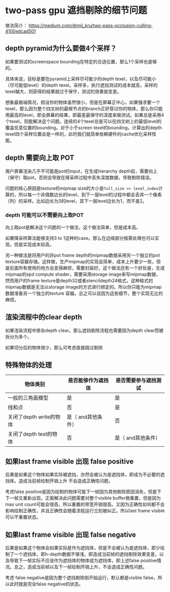 # two-pass gpu 遮挡剔除的细节问题

做法简介： <https://medium.com/@mil_kru/two-pass-occlusion-culling-4100edcad501>

## depth pyramid为什么要做4个采样？

如果要测试的screenspace bounding在特定的合适位置，那么1个采样也是够的。

具体来说，目标是要在pyramid上采样尽可能少的depth texel，以及尽可能小（尽可能低level）的depth texel。采样多，执行遮挡测试的成本就高，采样的texel越大，则获得的结果就过于保守，测试的效果就变差。

想象最极端情况，假设你的物体虽然很小，但是在屏幕正中心，如果强求要一个texel，那么因为整个四叉树的最根节点的branch正好穿过你的物体，那么你只能用最高的level，即全屏幕的结果，即最差最保守的深度来做测试。如果总是采用4个texel，则能解决这个问题。连续的4个texel总是可以在四叉树上的最低level的覆盖任意位置的bounding。对于小于screen texel的bounding，计算出的depth texel四个采样位置会是一样的，此时我们就简单依赖硬件的cache优化采样性能。

## depth 需要向上取 POT

用户屏幕渲染几乎不可能是pot的input，在生成hierarchy depth前，需要向上（保守）取pot，否则会导致在降采样过程中丢失深度数据，导致剔除错误。

问题的核心原因是texture的mipmap size的大小是`full_size >> level_index`计算的，所以每一个非偶数边长的level，到下一层level的过程中都会丢弃一个像素（列）的采样。比如边长为3的level，其下一层level边长为1，而不是2。

### depth 可能可以不需要向上取POT

向上取pot是解决这个问题的一个做法，这个做法简单，但是成本高。

如果降采样算法能够支持3 to 1这种的case。那么在边缘部分按需处理也可以实现。但是实现成本较高。

另一种做法是将用户的非pot frame depth的mipmap数据采用另一个独立的pot texture容器存储。这样做，生产mipmap的实现会简单，成本上升要少一些，但是后面所有使用的地方会变得麻烦，需要封装好。这个做法还有一个好处是，生成mipmap的spd compute shader，需要采用storage image来写mipmap数据，然而用户的frame texture是depth32或者stencildepth24格式，这种格式的mipmap数据是无法以storage image的方式进行绑定的。所以你只能为mipmap数据准备另一个独立的texture 容器。总之可以说因为这些细节，整个实现无比的麻烦。

## 渲染流程中的clear depth

如果渲染流程中掺杂depth clear。那么遮挡剔除流程也需要因为depth clear而被拆分为多个。

如果切分后的物体很少，那么可考虑直接跳过剔除

## 特殊物体的处理

| 物体类别              | 是否能够作为遮挡体   | 是否需要参与遮挡测试  |
| ----------------- | ----------- | ----------- |
| 一般的三角面模型          | 是           | 是           |
| 线和点               | 否           | 是           |
| 关闭了depth write的物体 | 是（ and其他条件） | 否           |
| 关闭了depth test的物体  | 否           | 是（ and其他条件） |

## 如果last frame visible 出现 false positive

后果是如果这个物体如果实际被遮挡，亦然会被认为是遮挡体，即成为不必要的遮挡体。造成当前帧绘制开销上升 不会造成正确性问题。

考虑false positive是因为绘制的物体可能下一帧因为其他剔除原因消失，但是下下一帧又重新出现。正面解决此问题需要对整个visible buffer做重置，但是因为max unit count可能会很高，所以重置的带宽开销很高。又因为正确性如何都不会影响绘制正确性，并且正确性会随着流程运行立刻被纠正。所以last frame visible可以不重置状态。

## 如果last frame visible 出现 false negative

后果是如果这个物体会如果实际是作为遮挡体，但是不会被认为是遮挡体，即少绘制了一个遮挡体，即h-depth数据不够浅，即造成当前帧的遮挡剔除效果变差，以及导致下一帧实际不应该作为遮挡体的物体成为遮挡体，即上述false positive情况。总之，造成当前帧以及下一帧绘制开销上升，不会造成正确性问题。

考虑 false negative是因为整个遮挡剔除刚开始运行，默认都是visible false，所以此时就是完全false negative的状态。
